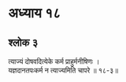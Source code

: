 # अध्याय १८

## श्लोक ३

त्याज्यं दोषवदित्येके कर्म प्राहुर्मनीषिणः ।<br>यज्ञदानतपःकर्म न त्याज्यमिति चापरे ॥ १८-३॥<br><br>

